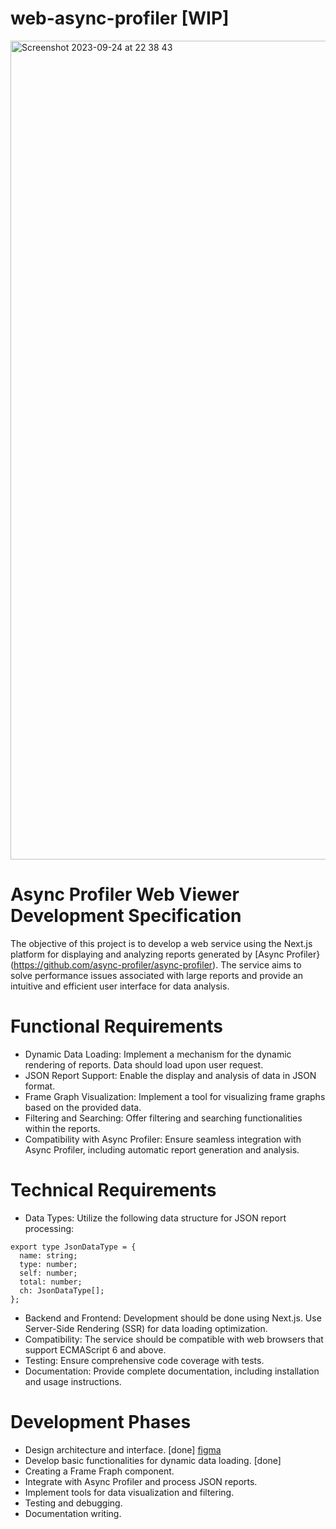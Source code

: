 # web-async-profiler [WIP]

<img width="1310" alt="Screenshot 2023-09-24 at 22 38 43" src="https://github.com/helgastogova/web-async-profiler/assets/3423341/bf2e678d-56ca-4a7b-adbf-2a1ed584f81b">

# Async Profiler Web Viewer Development Specification
The objective of this project is to develop a web service using the Next.js platform for displaying and analyzing reports generated by [Async Profiler}(https://github.com/async-profiler/async-profiler). The service aims to solve performance issues associated with large reports and provide an intuitive and efficient user interface for data analysis.

# Functional Requirements
* Dynamic Data Loading: Implement a mechanism for the dynamic rendering of reports. Data should load upon user request.
* JSON Report Support: Enable the display and analysis of data in JSON format.
* Frame Graph Visualization: Implement a tool for visualizing frame graphs based on the provided data.
* Filtering and Searching: Offer filtering and searching functionalities within the reports.
* Compatibility with Async Profiler: Ensure seamless integration with Async Profiler, including automatic report generation and analysis.

# Technical Requirements
* Data Types: Utilize the following data structure for JSON report processing:
```
export type JsonDataType = {
  name: string;
  type: number;
  self: number;
  total: number;
  ch: JsonDataType[];
};
```
* Backend and Frontend: Development should be done using Next.js. Use Server-Side Rendering (SSR) for data loading optimization.
* Compatibility: The service should be compatible with web browsers that support ECMAScript 6 and above.
* Testing: Ensure comprehensive code coverage with tests.
* Documentation: Provide complete documentation, including installation and usage instructions.

# Development Phases
* Design architecture and interface. [done]
  [figma](https://www.figma.com/file/Y8draQN5SQLUjnOmfqP3E9/Tree?node-id=0%3A1&mode=dev)
* Develop basic functionalities for dynamic data loading. [done]
* Creating a Frame Fraph component.
* Integrate with Async Profiler and process JSON reports.
* Implement tools for data visualization and filtering.
* Testing and debugging.
* Documentation writing.
